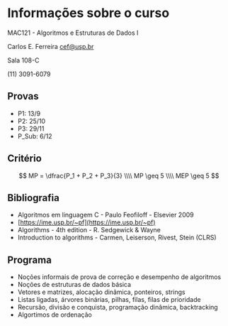 # Informações sobre o curso
MAC121 - Algoritmos e Estruturas de Dados I

Carlos E. Ferreira <cef@usp.br>

Sala 108-C

(11) 3091-6079

## Provas

- P1: 13/9
- P2: 25/10
- P3: 29/11
- P_Sub: 6/12

## Critério

$$
MP = \dfrac{P_1 + P_2 + P_3}{3} \\\\
MP \geq 5 \\\\
MEP \geq 5
$$

## Bibliografia

- Algoritmos em linguagem C - Paulo Feofiloff - Elsevier 2009
- [https://ime.usp.br/~pf](https://ime.usp.br/~pf)
- Algorithms - 4th edition - R. Sedgewick & Wayne
- Introduction to algorithms - Carmen, Leiserson, Rivest, Stein (CLRS)

## Programa

- Noções informais de prova de correção e desempenho de algoritmos
- Noções de estruturas de dados básica
- Vetores e matrizes, alocação dinâmica, ponteiros, strings
- Listas ligadas, árvores binárias, pilhas, filas, filas de prioridade
- Recursão, divisão e conquista, programação dinâmica, backtracking
- Algortimos de ordenação

